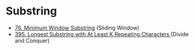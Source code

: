 # Substring

* [76. Minimum Window Substring](https://loohill.gitbook.io/leetcode/two-pointers/76.-minimum-window-substring) \(Sliding Window\) 
* [395. Longest Substring with At Least K Repeating Characters ](https://loohill.gitbook.io/leetcode/divide-and-conquer/395.-longest-substring-with-at-least-k-repeating-characters)\(Divide and Conquer\)

